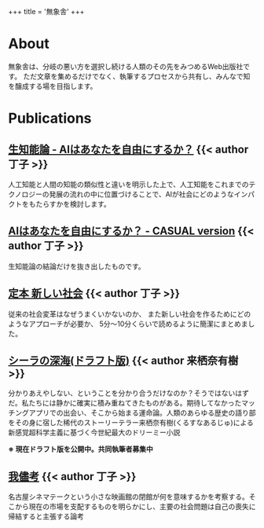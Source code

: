 +++
title = '無象舎'
+++

# About
無象舎は、分岐の悪い方を選択し続ける人類のその先をみつめるWeb出版社です。
ただ文章を集めるだけでなく、執筆するプロセスから共有し、みんなで知を醸成する場を目指します。

# Publications
## [生知能論 - AIはあなたを自由にするか？](https://mzo.kuku9.net/namachi) {{< author 丁子 >}}
人工知能と人間の知能の類似性と違いを明示した上で、人工知能をこれまでのテクノロジーの発展の流れの中に位置づけることで、AIが社会にどのようなインパクトをもたらすかを検討します。

## [AIはあなたを自由にするか？ - CASUAL version](https://mzo.kuku9.net/cnamachi) {{< author 丁子 >}}
生知能論の結論だけを抜き出したものです。

## [定本 新しい社会](https://mzo.kuku9.net/teiho) {{< author 丁子 >}}
従来の社会変革はなぜうまくいかないのか、
また新しい社会を作るためにどのようなアプローチが必要か、
5分〜10分くらいで読めるように簡潔にまとめました。

## [シーラの深海(ドラフト版)](https://mzo.kuku9.net/coela) {{< author  来栖奈有樹 >}}
分かりあえやしない、ということを分かり合うだけなのか？そうではないはずだ。私たちには静かに確実に積み重ねてきたものがある。期待してなかったマッチングアプリでの出会い、そこから始まる運命論。人類のあらゆる歴史の語り部をその身に宿した稀代のストーリーテラー来栖奈有樹(くるすなあるじゅ)による新感覚超科学主義に基づく今世紀最大のドリーミー小説

**※ 現在ドラフト版を公開中。共同執筆者募集中**

## [我儘考](https://mzo.kuku9.net/wagaco) {{< author 丁子 >}}
名古屋シネマテークという小さな映画館の閉館が何を意味するかを考察する。そこから現在の市場を支配するものを明らかにし、主要の社会問題は自己の喪失に帰結すると主張する論考
